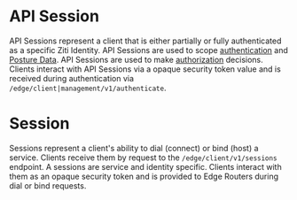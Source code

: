 # API Session

API Sessions represent a client that is either partially or fully authenticated as a specific Ziti Identity. API
Sessions are used to scope [authentication](./authentication/auth) and [Posture Data](./authorization/posture-checks).
API Sessions are used to make [authorization](./authorization/auth) decisions. Clients interact with
API Sessions via a opaque security token value and is received during authentication via `/edge/client|management/v1/authenticate`.

# Session

Sessions represent a client's ability to dial (connect) or bind (host) a service. Clients receive them by request
to the `/edge/client/v1/sessions` endpoint. A sessions are service and identity specific. Clients interact with them
as an opaque security token and is provided to Edge Routers during dial or bind requests.